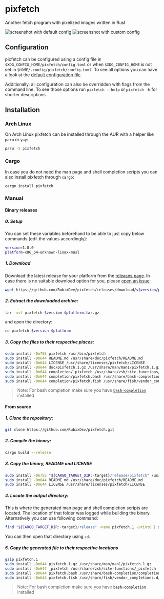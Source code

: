 # pixfetch
Another fetch program with pixelized images written in Rust

![screenshot with default config](https://raw.githubusercontent.com/RubixDev/pixfetch/master/screenshots/default.png)
![screenshot with custom config](https://raw.githubusercontent.com/RubixDev/pixfetch/master/screenshots/custom.png)

## Configuration
pixfetch can be configured using a config file in `$XDG_CONFIG_HOME/pixfetch/config.toml` or when `$XDG_CONFIG_HOME` is not set in `$HOME/.config/pixfetch/config.toml`. To see all options you can have a look at the [default configuration file](https://github.com/RubixDev/pixfetch/blob/master/src/default_config.toml).

Additionally, all configuration can also be overridden with flags from the command line. To see those options run `pixfetch --help` or `pixfetch -h` for shorter descriptions.

## Installation
### Arch Linux
On Arch Linux pixfetch can be installed through the AUR with a helper like `paru` or `yay`:
```bash
paru -S pixfetch
```

### Cargo
In case you do not need the man page and shell completion scripts you can also install pixfetch through `cargo`:
```bash
cargo install pixfetch
```

### Manual
#### Binary releases
##### 0. Setup
You can set these variables beforehand to be able to just copy below commands (edit the values accordingly):
```bash
version=1.0.0
platform=x86_64-unknown-linux-musl
```

##### 1. Download
Download the latest release for your platform from the [releases page](https://github.com/RubixDev/pixfetch/releases). In case there is no suitable download option for you, please [open an issue](https://github.com/RubixDev/pixfetch/issues/new):
```bash
wget https://github.com/RubixDev/pixfetch/releases/download/v$version/pixfetch-$version-$platform.tar.gz
```

##### 2. Extract the downloaded archive:
```bash
tar -xvf pixfetch-$version-$platform.tar.gz
```
and open the directory:
```bash
cd pixfetch-$version-$platform
```

##### 3. Copy the files to their respective places:
```bash
sudo install -Dm755 pixfetch /usr/bin/pixfetch
sudo install -Dm644 README.md /usr/share/doc/pixfetch/README.md
sudo install -Dm644 LICENSE /usr/share/licenses/pixfetch/LICENSE
sudo install -Dm644 doc/pixfetch.1.gz /usr/share/man/man1/pixfetch.1.gz
sudo install -Dm644 completion/_pixfetch /usr/share/zsh/site-functions/_pixfetch
sudo install -Dm644 completion/pixfetch.bash /usr/share/bash-completion/completions/pixfetch
sudo install -Dm644 completion/pixfetch.fish /usr/share/fish/vendor_completions.d/pixfetch.fish
```

> Note: For bash completion make sure you have [`bash-completion`](https://github.com/scop/bash-completion) installed

#### From source
##### 1. Clone the repository:
```bash
git clone https://github.com/RubixDev/pixfetch.git
```

##### 2. Compile the binary:
```bash
cargo build --release
```

##### 3. Copy the binary, README and LICENSE
```bash
sudo install -Dm755 "${CARGO_TARGET_DIR:-target}/release/pixfetch" /usr/bin/pixfetch
sudo install -Dm644 README.md /usr/share/doc/pixfetch/README.md
sudo install -Dm644 LICENSE /usr/share/licenses/pixfetch/LICENSE
```

##### 4. Locate the output directory:
This is where the generated man page and shell completion scripts are located. The location of that folder was logged while building the binary. Alternatively you can use following command:
```bash
find "${CARGO_TARGET_DIR:-target}/release" -name pixfetch.1 -print0 | xargs -0 ls -t | head -n1 | xargs dirname
```

You can then open that directory using `cd`.

##### 5. Copy the generated file to their respective locations
```bash
gzip pixfetch.1
sudo install -Dm644 pixfetch.1.gz /usr/share/man/man1/pixfetch.1.gz
sudo install -Dm644 _pixfetch /usr/share/zsh/site-functions/_pixfetch
sudo install -Dm644 pixfetch.bash /usr/share/bash-completion/completions/pixfetch
sudo install -Dm644 pixfetch.fish /usr/share/fish/vendor_completions.d/pixfetch.fish
```

> Note: For bash completion make sure you have [`bash-completion`](https://github.com/scop/bash-completion) installed
